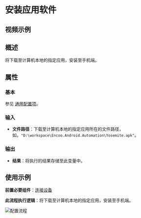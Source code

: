 # 安装应用软件

## 视频示例

## 概述

将下载至计算机本地的指定应用，安装至手机端。

## 属性

### 基本

参见 [通用配置项](./../../Appendix/CommonConfigurationItems.md)。

### 输入

- **文件路径**：下载至计算机本地的指定应用所在的文件路径，如，`"D:\workspace\Encoo.Android.Automation\Yosemite.apk"`。

### 输出

- **结果**：将执行的结果存储至此变量中。

## 使用示例

**前置必要组件**：[连接设备](./../MobileConnect.md)

**此流程执行逻辑**：将下载至计算机本地的指定应用，安装至手机端。

![配置流程](https://docimages.blob.core.chinacloudapi.cn/images/Activities/installapp20211215.jpg)
